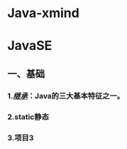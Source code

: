 # Java-xmind

JavaSE  
=
## 一、基础
### 1.*[继承](https://github.com/quirky000/Java-xmind/blob/master/JavaSE/%E7%BB%A7%E6%89%BF.xmind)*：Java的三大基本特征之一。
### 2.static静态  
### 3.项目3  
